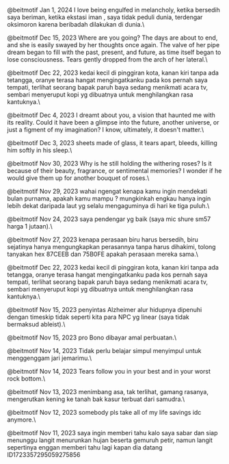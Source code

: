 @beitmotif Jan 1, 2024
I love being engulfed in melancholy, ketika bersedih saya beriman, ketika ekstasi iman , saya tidak peduli dunia, terdengar oksimoron karena beribadah dilakukan di dunia.\

@beitmotif Dec 15, 2023
Where are you going? The days are about to end, and she is easily swayed by her thoughts once again. The valve of her pipe dream began to fill with the past, present, and future, as time itself began to lose consciousness. Tears gently dropped from the arch of her lateral.\

@beitmotif Dec 22, 2023
kedai kecil di pinggiran kota, kanan kiri tanpa ada tetangga, oranye terasa hangat mengingatkanku pada kos pernah saya tempati, terlihat seorang bapak paruh baya sedang menikmati acara tv, sembari menyeruput kopi yg dibuatnya untuk menghilangkan rasa kantuknya.\


@beitmotif Dec 4, 2023
I dreamt about you, a vision that haunted me with its reality. Could it have been a glimpse into the future, another universe, or just a figment of my imagination? I know, ultimately, it doesn't matter.\

@beitmotif Dec 3, 2023
sheets made of glass, it tears apart,  bleeds, killing him softly in his sleep.\

@beitmotif Nov 30, 2023
Why is he still holding the withering roses? Is it because of their beauty, fragrance, or sentimental memories? I wonder if he would give them up for another bouquet of roses.\


@beitmotif Nov 29, 2023
wahai ngengat kenapa kamu ingin mendekati bulan purnama, apakah kamu mampu ? mungkinkah engkau hanya ingin lebih dekat daripada laut yg selalu mengaguminya di hari ke tiga puluh.\


@beitmotif Nov 24, 2023
saya pendengar yg baik (saya mic shure sm57 harga 1 jutaan).\


@beitmotif Nov 27, 2023
kenapa perasaan biru harus bersedih, biru sejatinya hanya mengungkapkan perasannya tanpa harus dihakimi, tolong tanyakan hex 87CEEB dan 75B0FE apakah perasaan mereka sama.\


@beitmotif Dec 22, 2023
kedai kecil di pinggiran kota, kanan kiri tanpa ada tetangga, oranye terasa hangat mengingatkanku pada kos pernah saya tempati, terlihat seorang bapak paruh baya sedang menikmati acara tv, sembari menyeruput kopi yg dibuatnya untuk menghilangkan rasa kantuknya.\

@beitmotif Nov 15, 2023
penyintas Alzheimer alur hidupnya dipenuhi dengan timeskip tidak seperti kita para NPC yg linear (saya tidak bermaksud ableist).\


@beitmotif Nov 15, 2023
pro Bono dibayar amal perbuatan.\


@beitmotif Nov 14, 2023
Tidak perlu belajar simpul menyimpul untuk menggenggam jari jemarimu.\


@beitmotif Nov 14, 2023
Tears follow you in your best and in your worst rock bottom.\

@beitmotif Nov 13, 2023
menimbang asa, tak terlihat, gamang rasanya, mengerutkan kening ke tanah bak kasur terbuat dari samudra.\


@beitmotif Nov 12, 2023
somebody pls take all of my life savings idc anymore.\


@beitmotif Nov 11, 2023
saya ingin memberi tahu kalo saya sabar dan siap menunggu langit menurunkan hujan beserta gemuruh petir, namun langit sepertinya enggan memberi tahu lagi kapan dia datang
ID1723357295059275856
